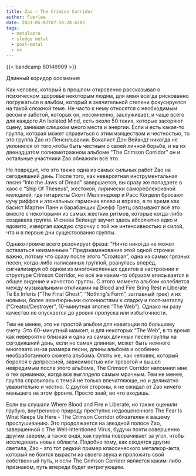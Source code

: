 ```yaml
---
title: Zao — The Crimson Corridor
author: Fuerlee
date: 2021-05-02T07:50:28.620Z
tags:
  - metalcore
  - sludge metal
  - post-metal
  - us
---
```

{{< bandcamp 60146909 >}}

Длинный коридор осознания



Как человек, который в прошлом откровенно рассказывал о психическом здоровье некоторым людям, для меня всегда рискованно погружаться в альбом, который в значительной степени фокусируется на такой сложной теме. Не часто к нему относятся с необходимым весом и заботой, которых он, несомненно, заслуживает, и чаще всего для каждого An Isolated Mind, есть около 50 таких, которые засоряют сцену, занимая слишком много места и энергии. Если и есть какая-то группа, которая может справиться с этим изяществом и честностью, то это группа Zao из Пенсильвании. Вокалист Дэн Вейандт никогда не уклонялся от того,чтобы быть честным о своей личной борьбе, и на их двенадцатом полнометражном альбоме "The Crimson Corridor" он и остальные участники Zao обнажили всё это.



Не повредит, что это также одна из самых сильных работ Zao на сегодняшний день. После того, как невероятная инструментальная песня “Into the Jaws of Dread” завершается, вы сразу же попадаете в хаос с “Ship Of Theseus”, жестокой, лирически саморефлексивной мелодией, где гитаристы Скотт Меллинджер и Расс Когделл бросают кучу риффов и атональных гармоник влево и вправо, в то время как басист Мартин Ланн и барабанщик Джефф Гретц связывают всё это вместе с некоторыми из самых жестких ритмов, которые когда-либо создавала группа. И снова Вейандт звучит здесь абсолютно едко и ядовито, извергая каждую строчку с той же интенсивностью и силой, что и в первые дни существования группы.



Однако громче всего резонирует фраза: “Ничто никогда не может оставаться неизменным.” Предзнаменование этой одной строчки важно, потому что сразу после этого “Croatoan”, одна из самых грязных песен, когда-либо написанных группой, рванулась вперёд, сигнализируя об одном из многочисленных сдвигов в настроении и структуре Crimson Corridor, но всё же каким-то образом вписывается в общее видение и качество группы. С этого момента альбом колеблется между музыкальными откликами на Blood and Fire Bring Rest и Liberate Te Ex Inferis (“The Final Ghost”, “Nothing's Form”, заглавный трек) и их новыми, более авантюрными склонностями к сладжу и пост-металлу (“Creator/Destroyer”, 10-минутная эпопея “The Web”). Однако ни разу качество не опускается до уровня пропуска или избыточности.



Тем не менее, это не простой альбом для навигации по большому счету. Это 60-минутный мамонт, и для некоторых “The Web”, в то время как невероятно близкая и одна из самых длинных песен группы на сегодняшний день, если не самая длинная, может быть немного многовато из-за размера песни, длины альбома и особенно необработанного сюжета альбома. Опять же, как человек, который боролся с депрессией, зависимостью или тревогой и вышел невредимым после этого альбома, The Crimson Corridor напомнил мне о тех временах, когда все выглядело самым мрачным. Тем не менее, группа справилась с темой не только впечатляюще, но и деликатно уважительно и честно. С другой стороны, я не ожидал от Zao ничего меньшего на этом фронте. Просто знай, во что входишь.



Если вы слушали Where Blood and Fire и Liberate, но также оценили грубую, внутреннюю природу преступно недооцененного The Fear Is What Keeps Us Here - The Crimson Corridor обязателен к вашему прослушиванию. Это продолжается на звездной полосе Zao, завершенной с The Well-Intentioned Virus, будучи почти совершенно другим зверем, а также видя, как группа поворачивает за угол, чтобы исследовать новые области. Подобно тому, как сходятся другие светила, Zao - это тот редкий пример классического металкор-акта, который не боится вырасти из своего звука и проложить свой собственный путь, и если The Crimson Corridor является каким-либо признаком, путь впереди будет интригующим.